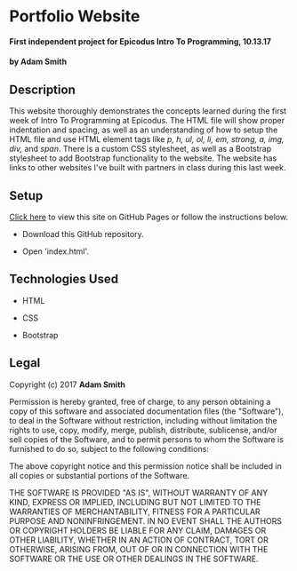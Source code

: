 # Portfolio Website

#### First independent project for Epicodus Intro To Programming, 10.13.17

#### by **Adam Smith**

## Description

This website thoroughly demonstrates the concepts learned during the first week of Intro To Programming at Epicodus. The HTML file will show proper indentation and spacing, as well as an understanding of how to setup the HTML file and use HTML element tags like _p, h, ul, ol, li, em, strong, a, img, div,_ and _span_. There is a custom CSS stylesheet, as well as a Bootstrap stylesheet to add Bootstrap functionality to the website. The website has links to other websites I've built with partners in class during this last week.

## Setup

[Click here](alspdx.githib.io/Portfolio) to view this site on GitHub Pages or follow the instructions below. 

* Download this GitHub repository.

* Open 'index.html'.

## Technologies Used

* HTML

* CSS

* Bootstrap

## Legal

Copyright (c) 2017 **Adam Smith**

Permission is hereby granted, free of charge, to any person obtaining a copy
of this software and associated documentation files (the "Software"), to deal
in the Software without restriction, including without limitation the rights
to use, copy, modify, merge, publish, distribute, sublicense, and/or sell
copies of the Software, and to permit persons to whom the Software is
furnished to do so, subject to the following conditions:

The above copyright notice and this permission notice shall be included in all
copies or substantial portions of the Software.

THE SOFTWARE IS PROVIDED "AS IS", WITHOUT WARRANTY OF ANY KIND, EXPRESS OR
IMPLIED, INCLUDING BUT NOT LIMITED TO THE WARRANTIES OF MERCHANTABILITY,
FITNESS FOR A PARTICULAR PURPOSE AND NONINFRINGEMENT. IN NO EVENT SHALL THE
AUTHORS OR COPYRIGHT HOLDERS BE LIABLE FOR ANY CLAIM, DAMAGES OR OTHER
LIABILITY, WHETHER IN AN ACTION OF CONTRACT, TORT OR OTHERWISE, ARISING FROM,
OUT OF OR IN CONNECTION WITH THE SOFTWARE OR THE USE OR OTHER DEALINGS IN THE
SOFTWARE.
